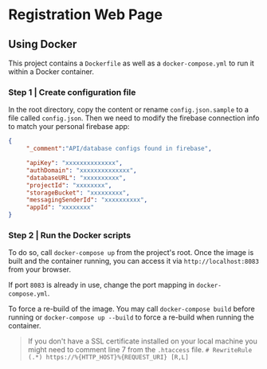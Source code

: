 # Registration Web Page

## Using Docker

This project contains a `Dockerfile` as well as a `docker-compose.yml` to run it within a Docker container.

### Step 1 | Create configuration file

In the root directory, copy the content or rename `config.json.sample` to a file called `config.json`. Then we need to modify the firebase connection info to match your personal firebase app:

```json
{
     "_comment":"API/database configs found in firebase",

     "apiKey": "xxxxxxxxxxxxxx",
     "authDomain": "xxxxxxxxxxxxxx",
     "databaseURL": "xxxxxxxxxx",
     "projectId": "xxxxxxxx",
     "storageBucket": "xxxxxxxxx",
     "messagingSenderId": "xxxxxxxxxx",
     "appId": "xxxxxxxx"
}
```

### Step 2 | Run the Docker scripts

To do so, call `docker-compose up` from the project's root. Once the image is built and the container running, you can access it via `http://localhost:8083` from your browser.

If port `8083` is already in use, change the port mapping in `docker-compose.yml`.

To force a re-build of the image. You may call `docker-compose build` before running or `docker-compose up --build` to force a re-build when running the container.

> If you don't have a SSL certificate installed on your local machine you might need to comment line 7 from the `.htaccess` file.
> `# RewriteRule (.*) https://%{HTTP_HOST}%{REQUEST_URI} [R,L]`
